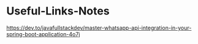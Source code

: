 # Useful-Links-Notes

https://dev.to/javafullstackdev/master-whatsapp-api-integration-in-your-spring-boot-application-4o7j
